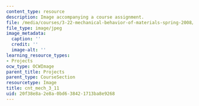 ```yaml
---
content_type: resource
description: Image accompanying a course assignment.
file: /media/courses/3-22-mechanical-behavior-of-materials-spring-2008/20f38e8a2e8a0bd638421713ba8e9268_cnt_mech_3_11.jpg
file_type: image/jpeg
image_metadata:
  caption: ''
  credit: ''
  image-alt: ''
learning_resource_types:
- Projects
ocw_type: OCWImage
parent_title: Projects
parent_type: CourseSection
resourcetype: Image
title: cnt_mech_3_11
uid: 20f38e8a-2e8a-0bd6-3842-1713ba8e9268
---
```

